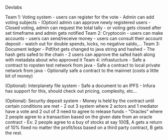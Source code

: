 Devlabs

Team 1: Voting system
	- users can register for the vote
	- Admin can add voting subjects
	- (Option) admin can approve newly registered users
	- Closed voting, admin can request the total tally
	- or voting gets closed after set timeframe and admin gets notified
Team 2: Cryptocoin
	- users can make accounts
	- users can send/receive money
	- users can consult their account deposit
	- watch out for double spends, locks, no negative saldo,...
Team 3: Document ledger
	- Pdf/txt gets changed to java string and hashed
	- The hash gets safed to the chain
	- 2 users can approve the safed hash along with metadata about who approved it
Team 4: infrastucture
	- Safe a contract to ropsten test network from java
	- Safe a contract to local private network from java
	- Optionally safe a contract to the mainnet (costs a little bit of money)
	
(Optional): Interplanety file system
	- Safe a document to an IPFS
	- Infura has support for this, should check out pricing, complexity, etc...
	
(Optional): Security deposit system
	- Money is held by the contract until certain conditions are met
	- 2 out 3 system where 2 actors and 1 mediator have a vote and 2 out of 3 need to agree to release funds
	- "Oracles" where 2 people agree to a transaction based on the given date from an oracle contract 
		- Ex: 2 people agree to a buy of stocks at say 100$, A gets a return of 10% fixed no matter the profit/loss based on a third party contract, B gets the rest. 
